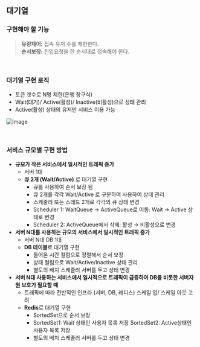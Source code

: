 ## 대기열

### 구현해야 할 기능

> **유량제어:** 접속 유저 수를 제한한다.  
**순서보장:** 진입요청을 한 순서대로 접속해야 한다.
> 

<br/>

### 대기열 구현 로직

- 토큰 갯수로 N명 제한(은행 창구식)
- Wait(대기)/ Active(활성)/ Inactive(비활성)으로 상태 관리
- Active(활성) 상태의 유저만 서비스 이용 가능

![image](https://github.com/user-attachments/assets/daa2be07-2d5f-4a7c-b889-11e7fb17259b)

<br/>

### 서비스 규모별 구현 방법

- **규모가 작은 서비스에서 일시적인 트래픽 증가**
    - 서버 1대
    -  **큐 2개 (Wait/Active)** 로 대기열 구현
        - 큐를 사용하여 순서 보장 됨
        - 큐 2개를 각각 Wait/Active 로 구분하여 사용하여 상태 관리
        - 스케줄러 또는 스레드 2개로 각각의 큐 상태 변경
        - Scheduler 1: WaitQueue → ActiveQueue로 이동: Wait → Active 상태로 변경
        - Scheduler 2: ActiveQueue에서 삭제: 활성 → 비활성으로 변경
- **서버 N대를 사용하는 규모의 서비스에서 일시적인 트래픽 증가**
    - 서버 N대 DB 1대
    - **DB 테이블**로 대기열 구현
        - 들어온 시간 컬럼으로 정렬해서 순서 보장
        - 상태 컬럼으로 Wait/Active/Inactive 상태 관리
        - 별도의 배치 스케줄러 서버를 두고 상태 변경
- **서버 N대 사용하는 서비스에서 일시적으로 트래픽이 급증하여 DB를 비롯한 서버자원 보호가 필요할 때**
    - 트래픽에 따라 전반적인 인프라 (서버, DB, 레디스) 스케일 업/ 스케일 아웃 고려
    - **Redis**로 대기열 구현
        - SortedSet으로 순서 보장
        - SortedSet1: Wait 상태인 사용자 목록 저장
        SortedSet2: Active상태인 사용자 목록 저장
        - 별도의 배치 스케줄러 서버를 두고 상태 변경
